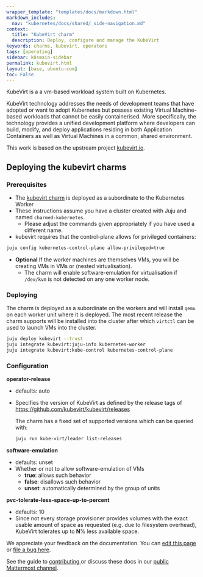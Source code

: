 ```yaml
---
wrapper_template: "templates/docs/markdown.html"
markdown_includes:
  nav: "kubernetes/docs/shared/_side-navigation.md"
context:
  title: "KubeVirt charm"
  description: Deploy, configure and manage the KubeVirt
keywords: charms, kubevirt, operators
tags: [operating]
sidebar: k8smain-sidebar
permalink: kubevirt.html
layout: [base, ubuntu-com]
toc: False
---
```


KubeVirt is a a vm-based workload system built on Kubernetes.

KubeVirt technology addresses the needs of development teams that have adopted
or want to adopt Kubernetes but possess existing Virtual Machine-based workloads
that cannot be easily containerised. More specifically, the technology provides
a unified development platform where developers can build, modify, and deploy
applications residing in both Application Containers as well as Virtual Machines
in a common, shared environment.

This work is based on the upstream project [kubevirt.io][upstream].

## Deploying the kubevirt charms

### Prerequisites 
* The [kubevirt charm][charmhub] is deployed as a subordinate to the Kubernetes Worker
* These instructions assume you have a cluster created with Juju and named `charmed-kubernetes`. 
    - Please adjust the commands given appropriately if you have used a different name.
* kubevirt requires that the control-plane allows for privileged containers:
```bash
juju config kubernetes-control-plane allow-privileged=true
```
* **Optional** If the worker machines are themselves VMs, you will be creating VMs
 in VMs or (nested virtualisation).
    - The charm will enable software-emulation for virtualisation if `/dev/kvm` is not
    detected on any one worker node.

### Deploying

The charm is deployed as a subordinate on the workers and will install `qemu` on each worker
unit where it is deployed. The most recent release the charm supports will be installed into
the cluster after which `virtctl` can be used to launch VMs into the cluster.

```bash
juju deploy kubevirt --trust
juju integrate kubevirt:juju-info kubernetes-worker
juju integrate kubevirt:kube-control kubernetes-control-plane
```

### Configuration

**operator-release**
- defaults: auto
- Specifies the version of KubeVirt as defined by the release
  tags of https://github.com/kubevirt/kubevirt/releases

  The charm has a fixed set of supported versions which can be queried with:
  ```bash
  juju run kube-virt/leader list-releases
  ```

**software-emulation**
- defaults: unset
- Whether or not to allow software-emulation of VMs
    * **true**: allows such behavior
    * **false**: disallows such behavior
    * **unset**: automatically determined by the group of units

**pvc-tolerate-less-space-up-to-percent**
- defaults: 10
- Since not every storage provisioner provides volumes
  with the exact usable amount of space as requested
  (e.g. due to filesystem overhead), KubeVirt tolerates
  up to **N**% less available space.

<!-- LINKS -->
[Kubernetes-operators]: /kubernetes/docs/operator-charms
[upstream]: https://kubevirt.io/
[charmhub]: https://charmhub.io/kubevirt

<!-- FEEDBACK -->
<div class="p-notification--information">
  <div class="p-notification__content">
    <p class="p-notification__message">We appreciate your feedback on the documentation. You can
    <a href="https://github.com/charmed-kubernetes/kubernetes-docs/edit/main/pages/k8s/kubevirt.md" >edit this page</a>
    or
    <a href="https://github.com/charmed-kubernetes/kubernetes-docs/issues/new">file a bug here</a>.</p>
    <p>See the guide to <a href="/kubernetes/docs/how-to-contribute"> contributing </a> or discuss these docs in our <a href="https://chat.charmhub.io/charmhub/channels/kubernetes"> public Mattermost channel</a>.</p>
  </div>
</div>
